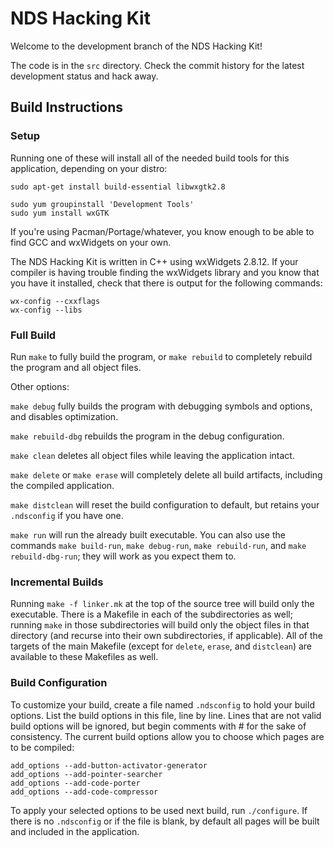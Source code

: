 # NDS Hacking Kit

Welcome to the development branch of the NDS Hacking Kit!

The code is in the ```src``` directory. Check the commit history for the latest
development status and hack away.

## Build Instructions

### Setup

Running one of these will install all of the needed build tools for this
application, depending on your distro:

    sudo apt-get install build-essential libwxgtk2.8

[](/blank)

    sudo yum groupinstall 'Development Tools'
    sudo yum install wxGTK

If you're using Pacman/Portage/whatever, you know enough to be able to find GCC
and wxWidgets on your own.

The NDS Hacking Kit is written in C++ using wxWidgets 2.8.12. If your compiler
is having trouble finding the wxWidgets library and you know that you have it
installed, check that there is output for the following commands:

    wx-config --cxxflags
    wx-config --libs

### Full Build

Run ```make``` to fully build the program, or ```make rebuild``` to completely
rebuild the program and all object files.

Other options:

```make debug``` fully builds the program with debugging symbols and options,
and disables optimization.

```make rebuild-dbg``` rebuilds the program in the debug configuration.

```make clean``` deletes all object files while leaving the application intact.

```make delete``` or ```make erase``` will completely delete all build
artifacts, including the compiled application.

```make distclean``` will reset the build configuration to default, but retains
your ```.ndsconfig``` if you have one.

```make run``` will run the already built executable. You can also use the
commands ```make build-run```, ```make debug-run```, ```make rebuild-run```,
and ```make rebuild-dbg-run```; they will work as you expect them to.

### Incremental Builds

Running ```make -f linker.mk``` at the top of the source tree will build only
the executable. There is a Makefile in each of the subdirectories as well;
running ```make``` in those subdirectories will build only the object files in
that directory (and recurse into their own subdirectories, if applicable). All
of the targets of the main Makefile (except for ```delete```, ```erase```, and
```distclean```) are available to these Makefiles as well.

### Build Configuration

To customize your build, create a file named ```.ndsconfig``` to hold your
build options. List the build options in this file, line by line. Lines that
are not valid build options will be ignored, but begin comments with # for the
sake of consistency. The current build options allow you to choose which
pages are to be compiled:

```
add_options --add-button-activator-generator
add_options --add-pointer-searcher
add_options --add-code-porter
add_options --add-code-compressor
```

To apply your selected options to be used next build, run ```./configure```. If
there is no ```.ndsconfig``` or if the file is blank, by default all pages
will be built and included in the application.

